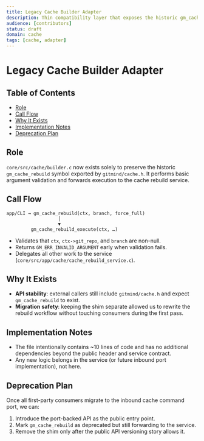 ```yaml
---
title: Legacy Cache Builder Adapter
description: Thin compatibility layer that exposes the historic gm_cache_rebuild entry point.
audience: [contributors]
status: draft
domain: cache
tags: [cache, adapter]
---
```


# Legacy Cache Builder Adapter

## Table of Contents

- [Role](#role)
- [Call Flow](#call-flow)
- [Why It Exists](#why-it-exists)
- [Implementation Notes](#implementation-notes)
- [Deprecation Plan](#deprecation-plan)

## Role

`core/src/cache/builder.c` now exists solely to preserve the historic `gm_cache_rebuild` symbol exported by `gitmind/cache.h`. It performs basic argument validation and forwards execution to the cache rebuild service.

## Call Flow

```
app/CLI → gm_cache_rebuild(ctx, branch, force_full)
                   │
                   ▼
         gm_cache_rebuild_execute(ctx, …)
```

- Validates that `ctx`, `ctx->git_repo`, and `branch` are non-null.
- Returns `GM_ERR_INVALID_ARGUMENT` early when validation fails.
- Delegates all other work to the service (`core/src/app/cache/cache_rebuild_service.c`).

## Why It Exists

- **API stability**: external callers still include `gitmind/cache.h` and expect `gm_cache_rebuild` to exist.
- **Migration safety**: keeping the shim separate allowed us to rewrite the rebuild workflow without touching consumers during the first pass.

## Implementation Notes

- The file intentionally contains ~10 lines of code and has no additional dependencies beyond the public header and service contract.
- Any new logic belongs in the service (or future inbound port implementation), not here.

## Deprecation Plan

Once all first-party consumers migrate to the inbound cache command port, we can:

1. Introduce the port-backed API as the public entry point.
2. Mark `gm_cache_rebuild` as deprecated but still forwarding to the service.
3. Remove the shim only after the public API versioning story allows it.
